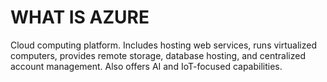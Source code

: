 # WHAT IS AZURE

Cloud computing platform. Includes hosting web services, runs virtualized computers, provides remote storage, database hosting, and centralized account management. Also offers AI and IoT-focused capabilities.
